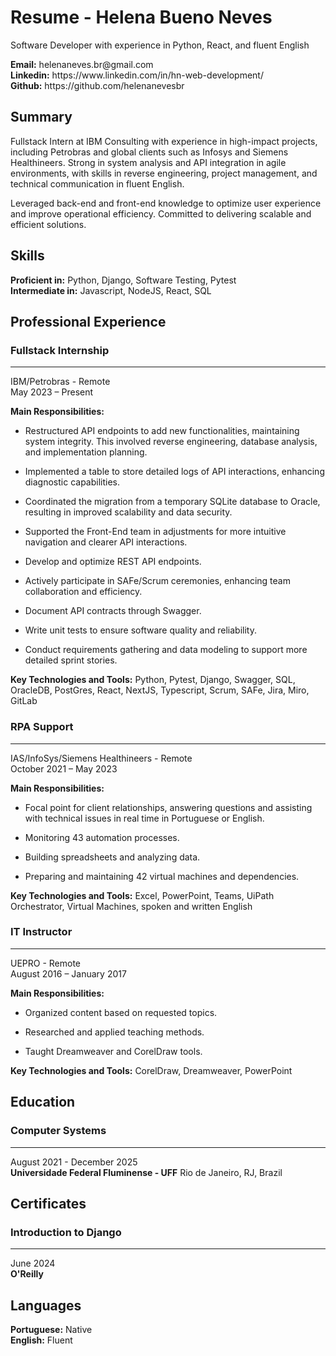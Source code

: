 Resume - Helena Bueno Neves
===
<div class="subtitle">
<p>Software Developer with experience in Python, React, and fluent English</p>
</div>

<div class="contacts">
<b>Email:</b> helenaneves.br@gmail.com <br/>
<b>Linkedin:</b> https://www.linkedin.com/in/hn-web-development/<br/>
<b>Github:</b> https://github.com/helenanevesbr
</div>

## Summary
<div class="description">
<p>Fullstack Intern at IBM Consulting with experience in high-impact projects, including Petrobras and global clients such as Infosys and Siemens Healthineers. Strong in system analysis and API integration in agile environments, with skills in reverse engineering, project management, and technical communication in fluent English.</p>
<p>Leveraged back-end and front-end knowledge to optimize user experience and improve operational efficiency. Committed to delivering scalable and efficient solutions.</p>
</div>

## Skills
<div class="main-skills">
<strong>Proficient in:</strong> Python, Django, Software Testing, Pytest<br/>
<strong>Intermediate in:</strong> Javascript, NodeJS, React, SQL<br/>
</div>

## Professional Experience

### Fullstack Internship
<hr/>
<div class="company">IBM/Petrobras - Remote</div>
<div class="period">May 2023 – Present</div>
<p class="chores-title"><b>Main Responsibilities:</b></p>
<p class="chores">
  
- Restructured API endpoints to add new functionalities, maintaining system integrity. This involved reverse engineering, database analysis, and implementation planning.

- Implemented a table to store detailed logs of API interactions, enhancing diagnostic capabilities.

- Coordinated the migration from a temporary SQLite database to Oracle, resulting in improved scalability and data security.

- Supported the Front-End team in adjustments for more intuitive navigation and clearer API interactions.

- Develop and optimize REST API endpoints.

- Actively participate in SAFe/Scrum ceremonies, enhancing team collaboration and efficiency.

- Document API contracts through Swagger.

- Write unit tests to ensure software quality and reliability.

- Conduct requirements gathering and data modeling to support more detailed sprint stories.

</p>
<p class="tecnologies-and-tools">
    <b>Key Technologies and Tools:</b> Python, Pytest, Django, Swagger, SQL, OracleDB, PostGres, React, NextJS, Typescript, Scrum, SAFe, Jira, Miro, GitLab
</p>

### RPA Support
<hr/>
<div class="company">IAS/InfoSys/Siemens Healthineers - Remote</div>
<div class="period">October 2021 – May 2023</div>
<p class="chores-title"><b>Main Responsibilities:</b></p>
<div class="chores">
  
- Focal point for client relationships, answering questions and assisting with technical issues in real time in Portuguese or English.

- Monitoring 43 automation processes.

- Building spreadsheets and analyzing data.

- Preparing and maintaining 42 virtual machines and dependencies.

</div>
<p class="tecnologies-and-tools">
    <b>Key Technologies and Tools:</b> Excel, PowerPoint, Teams, UiPath Orchestrator, Virtual Machines, spoken and written English
</p>

### IT Instructor
<hr/>
<div class="company">UEPRO - Remote</div>
<div class="period">August 2016 – January 2017</div>
<p class="chores-title"><b>Main Responsibilities:</b></p>
<div class="chores">
  
- Organized content based on requested topics.

- Researched and applied teaching methods.

- Taught Dreamweaver and CorelDraw tools.

</div>
<p class="tecnologies-and-tools">
    <b>Key Technologies and Tools:</b> CorelDraw, Dreamweaver, PowerPoint
</p>

## Education
### Computer Systems
<hr/>
<div class="period">August 2021 - December 2025</div> 
<strong>Universidade Federal Fluminense - UFF</strong>
Rio de Janeiro, RJ, Brazil

## Certificates
### Introduction to Django
<hr/>
<div class="period">June 2024</div>
<strong>O'Reilly</strong>

## Languages
<p class="languages">
    <b>Portuguese:</b> Native<br/>
    <b>English:</b> Fluent
</p>
